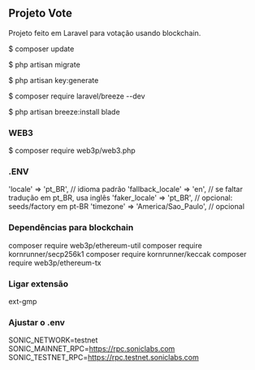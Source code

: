 ## Projeto Vote

Projeto feito em Laravel para votação usando blockchain.


$ composer update

$ php artisan migrate

$ php artisan key:generate

$ composer require laravel/breeze --dev

$ php artisan breeze:install blade

### WEB3
$ composer require web3p/web3.php


### .ENV
'locale' => 'pt_BR',            // idioma padrão
'fallback_locale' => 'en',      // se faltar tradução em pt_BR, usa inglês
'faker_locale' => 'pt_BR',      // opcional: seeds/factory em pt-BR
'timezone' => 'America/Sao_Paulo', // opcional


### Dependências para blockchain
composer require web3p/ethereum-util
composer require kornrunner/secp256k1
composer require kornrunner/keccak
composer require web3p/ethereum-tx

### Ligar extensão
ext-gmp

### Ajustar o .env
SONIC_NETWORK=testnet
SONIC_MAINNET_RPC=https://rpc.soniclabs.com
SONIC_TESTNET_RPC=https://rpc.testnet.soniclabs.com